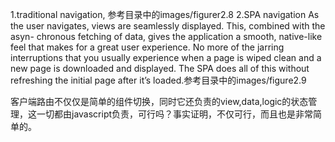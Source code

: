 1.traditional navigation, 参考目录中的images/figurer2.8
2.SPA navigation
  As the user navigates, views are seamlessly displayed. This, combined with the asyn- chronous fetching of data, gives the application a smooth, native-like feel that makes for a great user experience. No more of the jarring interruptions that you usually experience when a page is wiped clean and a new page is downloaded and displayed. The SPA does all of this without refreshing the initial page after it’s loaded.参考目录中的images/figure2.9
  
  客户端路由不仅仅是简单的组件切换，同时它还负责的view,data,logic的状态管理，这一切都由javascript负责，可行吗？事实证明，不仅可行，而且也是非常简单的。